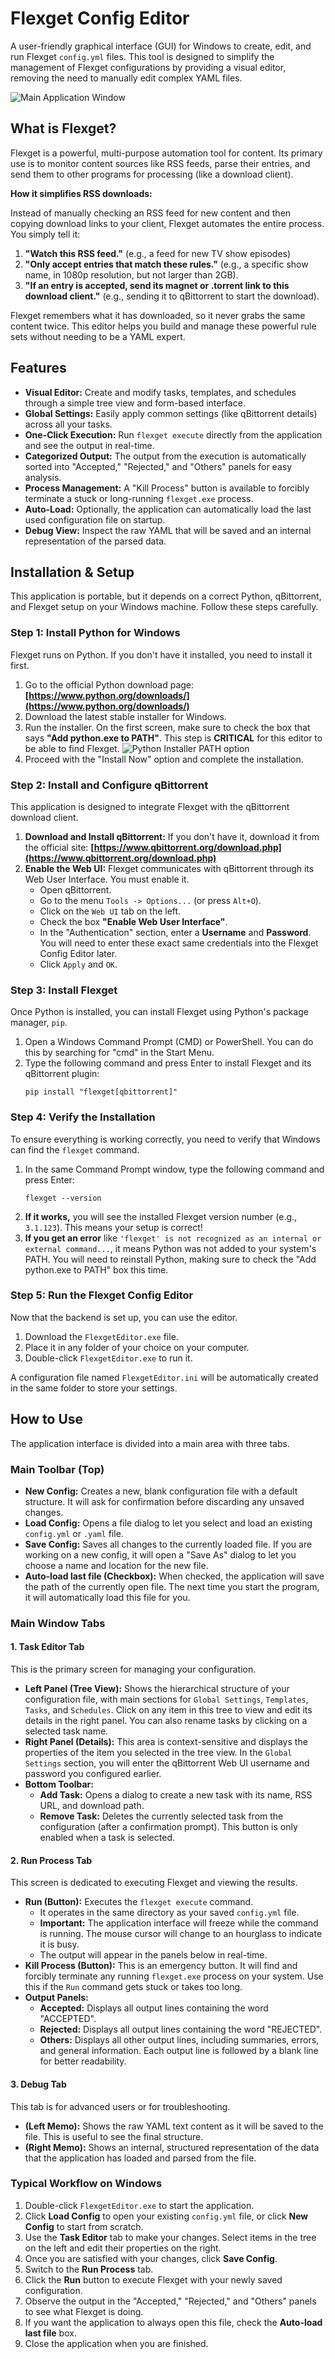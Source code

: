 <!-- 
NOTE FOR THE DEVELOPER: 
To replace the placeholder images below, take screenshots of your application, 
upload them to a service like Imgur or directly to your GitHub repository, 
and replace the placeholder URLs (https://via.placeholder.com/...) with the direct links to your images.
-->

# Flexget Config Editor

A user-friendly graphical interface (GUI) for Windows to create, edit, and run Flexget `config.yml` files. This tool is designed to simplify the management of Flexget configurations by providing a visual editor, removing the need to manually edit complex YAML files.

![Main Application Window](https://i.imgur.com/gpI2RML.png)

## What is Flexget?

Flexget is a powerful, multi-purpose automation tool for content. Its primary use is to monitor content sources like RSS feeds, parse their entries, and send them to other programs for processing (like a download client).

**How it simplifies RSS downloads:**

Instead of manually checking an RSS feed for new content and then copying download links to your client, Flexget automates the entire process. You simply tell it:

1.  **"Watch this RSS feed."** (e.g., a feed for new TV show episodes)
2.  **"Only accept entries that match these rules."** (e.g., a specific show name, in 1080p resolution, but not larger than 2GB).
3.  **"If an entry is accepted, send its magnet or .torrent link to this download client."** (e.g., sending it to qBittorrent to start the download).

Flexget remembers what it has downloaded, so it never grabs the same content twice. This editor helps you build and manage these powerful rule sets without needing to be a YAML expert.

## Features

*   **Visual Editor:** Create and modify tasks, templates, and schedules through a simple tree view and form-based interface.
*   **Global Settings:** Easily apply common settings (like qBittorrent details) across all your tasks.
*   **One-Click Execution:** Run `flexget execute` directly from the application and see the output in real-time.
*   **Categorized Output:** The output from the execution is automatically sorted into "Accepted," "Rejected," and "Others" panels for easy analysis.
*   **Process Management:** A "Kill Process" button is available to forcibly terminate a stuck or long-running `flexget.exe` process.
*   **Auto-Load:** Optionally, the application can automatically load the last used configuration file on startup.
*   **Debug View:** Inspect the raw YAML that will be saved and an internal representation of the parsed data.

## Installation & Setup

This application is portable, but it depends on a correct Python, qBittorrent, and Flexget setup on your Windows machine. Follow these steps carefully.

### Step 1: Install Python for Windows

Flexget runs on Python. If you don't have it installed, you need to install it first.

1.  Go to the official Python download page: **[https://www.python.org/downloads/](https://www.python.org/downloads/)**
2.  Download the latest stable installer for Windows.
3.  Run the installer. On the first screen, make sure to check the box that says **"Add python.exe to PATH"**. This step is **CRITICAL** for this editor to be able to find Flexget.
    ![Python Installer PATH option](https://docs.python.org/3/_images/win_installer.png)
4.  Proceed with the "Install Now" option and complete the installation.

### Step 2: Install and Configure qBittorrent

This application is designed to integrate Flexget with the qBittorrent download client.

1.  **Download and Install qBittorrent:** If you don't have it, download it from the official site: **[https://www.qbittorrent.org/download.php](https://www.qbittorrent.org/download.php)**
2.  **Enable the Web UI:** Flexget communicates with qBittorrent through its Web User Interface. You must enable it.
    *   Open qBittorrent.
    *   Go to the menu `Tools -> Options...` (or press `Alt+O`).
    *   Click on the `Web UI` tab on the left.
    *   Check the box **"Enable Web User Interface"**.
    *   In the "Authentication" section, enter a **Username** and **Password**. You will need to enter these exact same credentials into the Flexget Config Editor later.
    *   Click `Apply` and `OK`.



### Step 3: Install Flexget

Once Python is installed, you can install Flexget using Python's package manager, `pip`.

1.  Open a Windows Command Prompt (CMD) or PowerShell. You can do this by searching for "cmd" in the Start Menu.
2.  Type the following command and press Enter to install Flexget and its qBittorrent plugin:
    ```
    pip install "flexget[qbittorrent]"
    ```

### Step 4: Verify the Installation

To ensure everything is working correctly, you need to verify that Windows can find the `flexget` command.

1.  In the same Command Prompt window, type the following command and press Enter:
    ```
    flexget --version
    ```
2.  **If it works,** you will see the installed Flexget version number (e.g., `3.1.123`). This means your setup is correct!
3.  **If you get an error** like `'flexget' is not recognized as an internal or external command...`, it means Python was not added to your system's PATH. You will need to reinstall Python, making sure to check the "Add python.exe to PATH" box this time.

### Step 5: Run the Flexget Config Editor

Now that the backend is set up, you can use the editor.

1.  Download the `FlexgetEditor.exe` file.
2.  Place it in any folder of your choice on your computer.
3.  Double-click `FlexgetEditor.exe` to run it.

A configuration file named `FlexgetEditor.ini` will be automatically created in the same folder to store your settings.

## How to Use

The application interface is divided into a main area with three tabs.

### Main Toolbar (Top)

*   **New Config:** Creates a new, blank configuration file with a default structure. It will ask for confirmation before discarding any unsaved changes.
*   **Load Config:** Opens a file dialog to let you select and load an existing `config.yml` or `.yaml` file.
*   **Save Config:** Saves all changes to the currently loaded file. If you are working on a new config, it will open a "Save As" dialog to let you choose a name and location for the new file.
*   **Auto-load last file (Checkbox):** When checked, the application will save the path of the currently open file. The next time you start the program, it will automatically load this file for you.

### Main Window Tabs

#### 1. Task Editor Tab

This is the primary screen for managing your configuration.

*   **Left Panel (Tree View):** Shows the hierarchical structure of your configuration file, with main sections for `Global Settings`, `Templates`, `Tasks`, and `Schedules`. Click on any item in this tree to view and edit its details in the right panel. You can also rename tasks by clicking on a selected task name.
*   **Right Panel (Details):** This area is context-sensitive and displays the properties of the item you selected in the tree view. In the `Global Settings` section, you will enter the qBittorrent Web UI username and password you configured earlier.
*   **Bottom Toolbar:**
    *   **Add Task:** Opens a dialog to create a new task with its name, RSS URL, and download path.
    *   **Remove Task:** Deletes the currently selected task from the configuration (after a confirmation prompt). This button is only enabled when a task is selected.

#### 2. Run Process Tab

This screen is dedicated to executing Flexget and viewing the results.



*   **Run (Button):** Executes the `flexget execute` command.
    *   It operates in the same directory as your saved `config.yml` file.    
    *   **Important:** The application interface will freeze while the command is running. The mouse cursor will change to an hourglass to indicate it is busy.
    *   The output will appear in the panels below in real-time.
*   **Kill Process (Button):** This is an emergency button. It will find and forcibly terminate any running `flexget.exe` process on your system. Use this if the `Run` command gets stuck or takes too long.
*   **Output Panels:**
    *   **Accepted:** Displays all output lines containing the word "ACCEPTED".
    *   **Rejected:** Displays all output lines containing the word "REJECTED".
    *   **Others:** Displays all other output lines, including summaries, errors, and general information.
    Each output line is followed by a blank line for better readability.

#### 3. Debug Tab

This tab is for advanced users or for troubleshooting.

*   **(Left Memo):** Shows the raw YAML text content as it will be saved to the file. This is useful to see the final structure.
*   **(Right Memo):** Shows an internal, structured representation of the data that the application has loaded and parsed from the file.

### Typical Workflow on Windows

1.  Double-click `FlexgetEditor.exe` to start the application.
2.  Click **Load Config** to open your existing `config.yml` file, or click **New Config** to start from scratch.
3.  Use the **Task Editor** tab to make your changes. Select items in the tree on the left and edit their properties on the right.
4.  Once you are satisfied with your changes, click **Save Config**.
5.  Switch to the **Run Process** tab.
6.  Click the **Run** button to execute Flexget with your newly saved configuration.
7.  Observe the output in the "Accepted," "Rejected," and "Others" panels to see what Flexget is doing.
8.  If you want the application to always open this file, check the **Auto-load last file** box.
9.  Close the application when you are finished.
